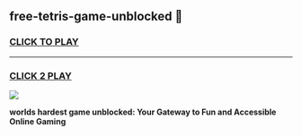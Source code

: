 
## free-tetris-game-unblocked 👋
<h3>
<a href="https://premium.freeplayer.one?title=free-tetris-game-unblocked&ref=14F">CLICK TO PLAY</a></h3>
<hr>

<h3>
<a href="https://premium.freeplayer.one?title=free-tetris-game-unblocked&ref=14F">CLICK 2 PLAY</a>
  
</h3>

<a href="https://premium.freeplayer.one?title=free-tetris-game-unblocked&ref=12F/"><img src="https://clearcache.store/games.png"></a>


**worlds hardest game unblocked: Your Gateway to Fun and Accessible Online Gaming**
